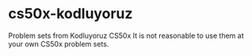# cs50x-kodluyoruz
Problem sets from Kodluyoruz CS50x
It is not reasonable to use them at your own CS50x problem sets.
